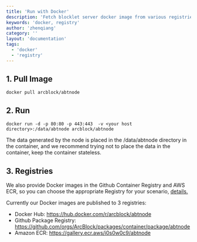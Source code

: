 ```yaml
---
title: 'Run with Docker'
description: 'Fetch blocklet server docker image from various registries'
keywords: 'docker, registry'
author: 'zhenqiang'
category: ''
layout: 'documentation'
tags:
  - 'docker'
  - 'registry'
---
```


## 1. Pull Image

```shell
docker pull arcblock/abtnode
```

## 2. Run

```shell
docker run -d -p 80:80 -p 443:443  -v <your host directory>:/data/abtnode arcblock/abtnode
```

The data generated by the node is placed in the /data/abtnode directory in the container, and we recommend trying not to place the data in the container, keep the container stateless.

## 3. Registries

We also provide Docker images in the Github Container Registry and AWS ECR, so you can choose the appropriate Registry for your scenario, [details.](../../developer/docker-registry)

Currently our Docker images are published to 3 registries:

- Docker Hub: https://hub.docker.com/r/arcblock/abtnode
- Github Package Registry: https://github.com/orgs/ArcBlock/packages/container/package/abtnode
- Amazon ECR: https://gallery.ecr.aws/i0s0w0c9/abtnode
